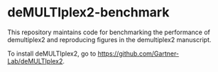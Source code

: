 # deMULTIplex2-benchmark

This repository maintains code for benchmarking the performance of demultiplex2 and reproducing figures in the demultiplex2 manuscript. 

To install deMULTIplex2, go to https://github.com/Gartner-Lab/deMULTIplex2.

